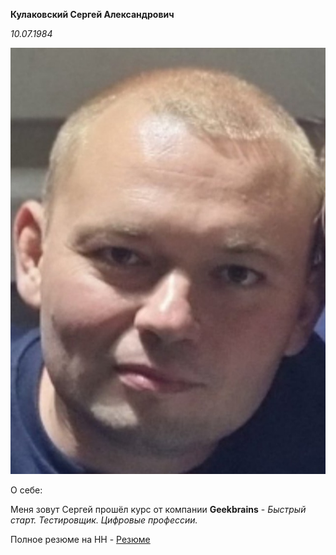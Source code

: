 **Кулаковский Сергей Александрович**

*10.07.1984*

![фото](\1658944129992.jpg)

О себе:

Меня зовут Сергей прошёл курс от компании **Geekbrains** - *Быстрый старт. Тестировщик. Цифровые профессии.*

Полное резюме на HH - [Резюме](https://voronezh.hh.ru/applicant/resumes/view?resume=fbd71642ff0b7afbce0039ed1f737038473832)


